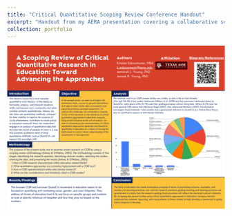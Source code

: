 ```yaml
---
title: "Critical Quantitative Scoping Review Conference Handout"
excerpt: "Handout from my AERA presentation covering a collaborative scoping review of critical quantitative research in education"
collection: portfolio
---
```

![CritQuant Scoping Review Handout](https://github.com/kedosomwan/kedosomwan.github.io/blob/9c9019f8bee5c5b9a34be1761e95a47e4489aaf7/files/Pictures/Research%20Graphics/A%20Scoping%20Review%20of%20Critical%20Quantitative%20Research%20in%20Education.png)


